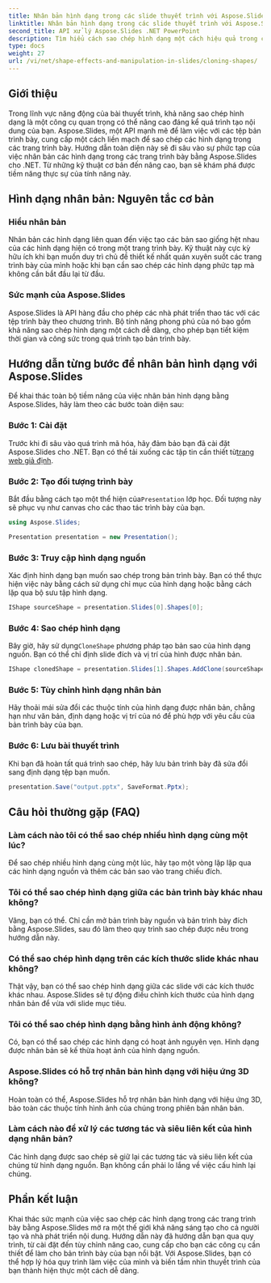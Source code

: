 ```yaml
---
title: Nhân bản hình dạng trong các slide thuyết trình với Aspose.Slides
linktitle: Nhân bản hình dạng trong các slide thuyết trình với Aspose.Slides
second_title: API xử lý Aspose.Slides .NET PowerPoint
description: Tìm hiểu cách sao chép hình dạng một cách hiệu quả trong các trang trình bày bằng API Aspose.Slides. Tạo bài thuyết trình sinh động một cách dễ dàng. Khám phá hướng dẫn từng bước, Câu hỏi thường gặp và hơn thế nữa.
type: docs
weight: 27
url: /vi/net/shape-effects-and-manipulation-in-slides/cloning-shapes/
---
```


## Giới thiệu

Trong lĩnh vực năng động của bài thuyết trình, khả năng sao chép hình dạng là một công cụ quan trọng có thể nâng cao đáng kể quá trình tạo nội dung của bạn. Aspose.Slides, một API mạnh mẽ để làm việc với các tệp bản trình bày, cung cấp một cách liền mạch để sao chép các hình dạng trong các trang trình bày. Hướng dẫn toàn diện này sẽ đi sâu vào sự phức tạp của việc nhân bản các hình dạng trong các trang trình bày bằng Aspose.Slides cho .NET. Từ những kỹ thuật cơ bản đến nâng cao, bạn sẽ khám phá được tiềm năng thực sự của tính năng này.

## Hình dạng nhân bản: Nguyên tắc cơ bản

### Hiểu nhân bản

Nhân bản các hình dạng liên quan đến việc tạo các bản sao giống hệt nhau của các hình dạng hiện có trong một trang trình bày. Kỹ thuật này cực kỳ hữu ích khi bạn muốn duy trì chủ đề thiết kế nhất quán xuyên suốt các trang trình bày của mình hoặc khi bạn cần sao chép các hình dạng phức tạp mà không cần bắt đầu lại từ đầu.

### Sức mạnh của Aspose.Slides

Aspose.Slides là API hàng đầu cho phép các nhà phát triển thao tác với các tệp trình bày theo chương trình. Bộ tính năng phong phú của nó bao gồm khả năng sao chép hình dạng một cách dễ dàng, cho phép bạn tiết kiệm thời gian và công sức trong quá trình tạo bản trình bày.

## Hướng dẫn từng bước để nhân bản hình dạng với Aspose.Slides

Để khai thác toàn bộ tiềm năng của việc nhân bản hình dạng bằng Aspose.Slides, hãy làm theo các bước toàn diện sau:

### Bước 1: Cài đặt

 Trước khi đi sâu vào quá trình mã hóa, hãy đảm bảo bạn đã cài đặt Aspose.Slides cho .NET. Bạn có thể tải xuống các tập tin cần thiết từ[trang web giả định](https://releases.aspose.com/slides/net/).

### Bước 2: Tạo đối tượng trình bày

 Bắt đầu bằng cách tạo một thể hiện của`Presentation` lớp học. Đối tượng này sẽ phục vụ như canvas cho các thao tác trình bày của bạn.

```csharp
using Aspose.Slides;

Presentation presentation = new Presentation();
```

### Bước 3: Truy cập hình dạng nguồn

Xác định hình dạng bạn muốn sao chép trong bản trình bày. Bạn có thể thực hiện việc này bằng cách sử dụng chỉ mục của hình dạng hoặc bằng cách lặp qua bộ sưu tập hình dạng.

```csharp
IShape sourceShape = presentation.Slides[0].Shapes[0];
```

### Bước 4: Sao chép hình dạng

 Bây giờ, hãy sử dụng`CloneShape` phương pháp tạo bản sao của hình dạng nguồn. Bạn có thể chỉ định slide đích và vị trí của hình được nhân bản.

```csharp
IShape clonedShape = presentation.Slides[1].Shapes.AddClone(sourceShape, x, y, width, height);
```

### Bước 5: Tùy chỉnh hình dạng nhân bản

Hãy thoải mái sửa đổi các thuộc tính của hình dạng được nhân bản, chẳng hạn như văn bản, định dạng hoặc vị trí của nó để phù hợp với yêu cầu của bản trình bày của bạn.

### Bước 6: Lưu bài thuyết trình

Khi bạn đã hoàn tất quá trình sao chép, hãy lưu bản trình bày đã sửa đổi sang định dạng tệp bạn muốn.

```csharp
presentation.Save("output.pptx", SaveFormat.Pptx);
```

## Câu hỏi thường gặp (FAQ)

### Làm cách nào tôi có thể sao chép nhiều hình dạng cùng một lúc?

Để sao chép nhiều hình dạng cùng một lúc, hãy tạo một vòng lặp lặp qua các hình dạng nguồn và thêm các bản sao vào trang chiếu đích.

### Tôi có thể sao chép hình dạng giữa các bản trình bày khác nhau không?

Vâng, bạn có thể. Chỉ cần mở bản trình bày nguồn và bản trình bày đích bằng Aspose.Slides, sau đó làm theo quy trình sao chép được nêu trong hướng dẫn này.

### Có thể sao chép hình dạng trên các kích thước slide khác nhau không?

Thật vậy, bạn có thể sao chép hình dạng giữa các slide với các kích thước khác nhau. Aspose.Slides sẽ tự động điều chỉnh kích thước của hình dạng nhân bản để vừa với slide mục tiêu.

### Tôi có thể sao chép hình dạng bằng hình ảnh động không?

Có, bạn có thể sao chép các hình dạng có hoạt ảnh nguyên vẹn. Hình dạng được nhân bản sẽ kế thừa hoạt ảnh của hình dạng nguồn.

### Aspose.Slides có hỗ trợ nhân bản hình dạng với hiệu ứng 3D không?

Hoàn toàn có thể, Aspose.Slides hỗ trợ nhân bản hình dạng với hiệu ứng 3D, bảo toàn các thuộc tính hình ảnh của chúng trong phiên bản nhân bản.

### Làm cách nào để xử lý các tương tác và siêu liên kết của hình dạng nhân bản?

Các hình dạng được sao chép sẽ giữ lại các tương tác và siêu liên kết của chúng từ hình dạng nguồn. Bạn không cần phải lo lắng về việc cấu hình lại chúng.

## Phần kết luận

Khai thác sức mạnh của việc sao chép các hình dạng trong các trang trình bày bằng Aspose.Slides mở ra một thế giới khả năng sáng tạo cho cả người tạo và nhà phát triển nội dung. Hướng dẫn này đã hướng dẫn bạn qua quy trình, từ cài đặt đến tùy chỉnh nâng cao, cung cấp cho bạn các công cụ cần thiết để làm cho bản trình bày của bạn nổi bật. Với Aspose.Slides, bạn có thể hợp lý hóa quy trình làm việc của mình và biến tầm nhìn thuyết trình của bạn thành hiện thực một cách dễ dàng.